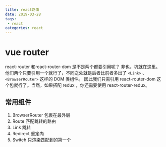 ```yaml
---
title: react路由
date: 2019-03-28
tags:
 - react      
categories: react
---
```


# vue router

react-router 和react-router-dom 是不是两个都要引用呢？
非也，坑就在这里。他们两个只要引用一个就行了，不同之处就是后者比前者多出了 `<Link>` 、 `<BrowserRouter>` 这样的 DOM 类组件。
因此我们只需引用 react-router-dom 这个包就行了。当然，如果搭配 redux ，你还需要使用 react-router-redux。

## 常用组件

1. BrowserRouter 包裹在最外层
2. Route 匹配跳转的路由
3. Link 跳转
4. Redirect 重定向
5. Switch 只渲染匹配到的第一个